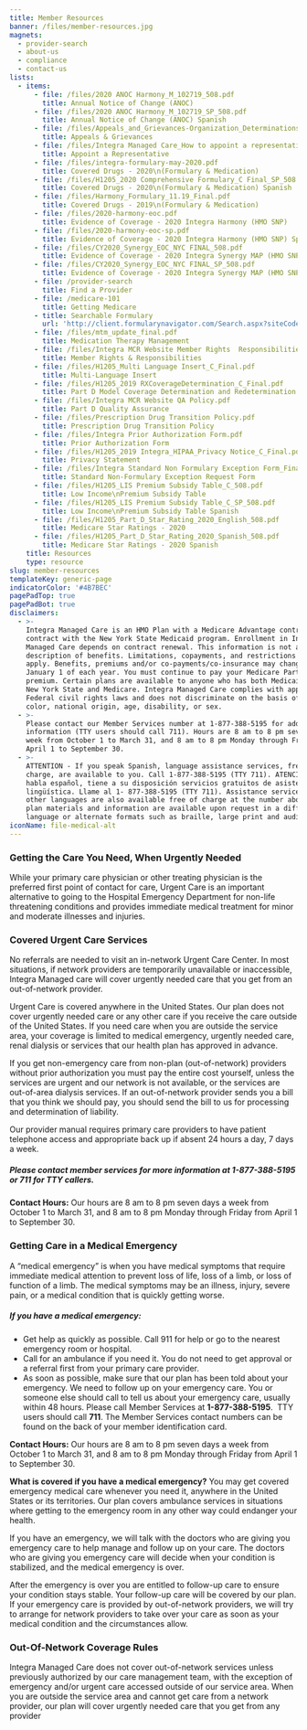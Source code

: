 ```yaml
---
title: Member Resources
banner: /files/member-resources.jpg
magnets:
  - provider-search
  - about-us
  - compliance
  - contact-us
lists:
  - items:
      - file: /files/2020 ANOC Harmony_M_102719_508.pdf
        title: Annual Notice of Change (ANOC)
      - file: /files/2020 ANOC Harmony_M_102719_SP_508.pdf
        title: Annual Notice of Change (ANOC) Spanish
      - file: /files/Appeals_and_Grievances-Organization_Determinations_language.pdf
        title: Appeals & Grievances
      - file: /files/Integra Managed Care_How to appoint a representative_Final.pdf
        title: Appoint a Representative
      - file: /files/integra-formulary-may-2020.pdf
        title: Covered Drugs - 2020\n(Formulary & Medication)
      - file: /files/H1205_2020 Comprehensive Formulary_C Final_SP_508.pdf
        title: Covered Drugs - 2020\n(Formulary & Medication) Spanish
      - file: /files/Harmony_Formulary_11.19_Final.pdf
        title: Covered Drugs - 2019\n(Formulary & Medication)
      - file: /files/2020-harmony-eoc.pdf
        title: Evidence of Coverage - 2020 Integra Harmony (HMO SNP)
      - file: /files/2020-harmony-eoc-sp.pdf
        title: Evidence of Coverage - 2020 Integra Harmony (HMO SNP) Spanish
      - file: /files/CY2020_Synergy_EOC_NYC FINAL_508.pdf
        title: Evidence of Coverage - 2020 Integra Synergy MAP (HMO SNP)
      - file: /files/CY2020_Synergy_EOC_NYC FINAL_SP_508.pdf
        title: Evidence of Coverage - 2020 Integra Synergy MAP (HMO SNP) Spanish
      - file: /provider-search
        title: Find a Provider
      - file: /medicare-101
        title: Getting Medicare
      - title: Searchable Formulary
        url: 'http://client.formularynavigator.com/Search.aspx?siteCode=3037733490'
      - file: /files/mtm_update_final.pdf
        title: Medication Therapy Management
      - file: /files/Integra MCR Website Member Rights  Responsibilities.pdf
        title: Member Rights & Responsibilities
      - file: /files/H1205_Multi Language Insert_C_Final.pdf
        title: Multi-Language Insert
      - file: /files/H1205_2019 RXCoverageDetermination_C_Final.pdf
        title: Part D Model Coverage Determination and Redetermination Request Form
      - file: /files/Integra MCR Website QA Policy.pdf
        title: Part D Quality Assurance
      - file: /files/Prescription Drug Transition Policy.pdf
        title: Prescription Drug Transition Policy
      - file: /files/Integra Prior Authorization Form.pdf
        title: Prior Authorization Form
      - file: /files/H1205_2019 Integra_HIPAA_Privacy Notice_C_Final.pdf
        title: Privacy Statement
      - file: /files/Integra Standard Non Formulary Exception Form_Final.pdf
        title: Standard Non-Formulary Exception Request Form
      - file: /files/H1205_LIS Premium Subsidy Table_C_508.pdf
        title: Low Income\nPremium Subsidy Table
      - file: /files/H1205_LIS Premium Subsidy Table_C_SP_508.pdf
        title: Low Income\nPremium Subsidy Table Spanish
      - file: /files/H1205_Part_D_Star_Rating_2020_English_508.pdf
        title: Medicare Star Ratings - 2020
      - file: /files/H1205_Part_D_Star_Rating_2020_Spanish_508.pdf
        title: Medicare Star Ratings - 2020 Spanish
    title: Resources
    type: resource
slug: member-resources
templateKey: generic-page
indicatorColor: '#4B7BEC'
pagePadTop: true
pagePadBot: true
disclaimers:
  - >-
    Integra Managed Care is an HMO Plan with a Medicare Advantage contract and a
    contract with the New York State Medicaid program. Enrollment in Integra
    Managed Care depends on contract renewal. This information is not a complete
    description of benefits. Limitations, copayments, and restrictions may
    apply. Benefits, premiums and/or co-payments/co-insurance may change on
    January 1 of each year. You must continue to pay your Medicare Part B
    premium. Certain plans are available to anyone who has both Medicaid from
    New York State and Medicare. Integra Managed Care complies with applicable
    Federal civil rights laws and does not discriminate on the basis of race,
    color, national origin, age, disability, or sex.
  - >-
    Please contact our Member Services number at 1-877-388-5195 for additional
    information (TTY users should call 711). Hours are 8 am to 8 pm seven days a
    week from October 1 to March 31, and 8 am to 8 pm Monday through Friday from
    April 1 to September 30.
  - >-
    ATTENTION - If you speak Spanish, language assistance services, free of
    charge, are available to you. Call 1-877-388-5195 (TTY 711). ATENCIÓN - si
    habla español, tiene a su disposición servicios gratuitos de asistencia
    lingüística. Llame al 1- 877-388-5195 (TTY 711). Assistance services for
    other languages are also available free of charge at the number above. All
    plan materials and information are available upon request in a different
    language or alternate formats such as braille, large print and audio.
iconName: file-medical-alt
---
```

### Getting the Care You Need, When Urgently Needed

While your primary care physician or other treating physician is the preferred first point of contact for care, Urgent Care is an important alternative to going to the Hospital Emergency Department for non-life threatening conditions and provides immediate medical treatment for minor and moderate illnesses and injuries.

### Covered Urgent Care Services

No referrals are needed to visit an in-network Urgent Care Center. In most situations, if network providers are temporarily unavailable or inaccessible, Integra Managed care will cover urgently needed care that you get from an out-of-network provider.

Urgent Care is covered anywhere in the United States. Our plan does not cover urgently needed care or any other care if you receive the care outside of the United States. If you need care when you are outside the service area, your coverage is limited to medical emergency, urgently needed care, renal dialysis or services that our health plan has approved in advance.

If you get non-emergency care from non-plan (out-of-network) providers without prior authorization you must pay the entire cost yourself, unless the services are urgent and our network is not available, or the services are out-of-area dialysis services. If an out-of-network provider sends you a bill that you think we should pay, you should send the bill to us for processing and determination of liability.

Our provider manual requires primary care providers to have patient telephone access and appropriate back up if absent 24 hours a day, 7 days a week.

##### Please contact member services for more information at 1-877-388-5195 or 711 for TTY callers.

**Contact Hours:** Our hours are 8 am to 8 pm seven days a week from October 1 to March 31, and 8 am to 8 pm Monday through Friday from April 1 to September 30.

### Getting Care in a Medical Emergency

A “medical emergency” is when you have medical symptoms that require immediate medical attention to prevent loss of life, loss of a limb, or loss of function of a limb. The medical symptoms may be an illness, injury, severe pain, or a medical condition that is quickly getting worse.

##### If you have a medical emergency:

* Get help as quickly as possible. Call 911 for help or go to the nearest emergency room or hospital.
* Call for an ambulance if you need it. You do not need to get approval or a referral first from your primary care provider.
* As soon as possible, make sure that our plan has been told about your emergency. We need to follow up on your emergency care. You or someone else should call to tell us about your emergency care, usually within 48 hours. Please call Member Services at **1-877-388-5195**.  TTY users should call **711**. The Member Services contact numbers can be found on the back of your member identification card.

**Contact Hours:** Our hours are 8 am to 8 pm seven days a week from October 1 to March 31, and 8 am to 8 pm Monday through Friday from April 1 to September 30.

**What is covered if you have a medical emergency?**
You may get covered emergency medical care whenever you need it, anywhere in the United States or its territories. Our plan covers ambulance services in situations where getting to the emergency room in any other way could endanger your health.

If you have an emergency, we will talk with the doctors who are giving you emergency care to help manage and follow up on your care. The doctors who are giving you emergency care will decide when your condition is stabilized, and the medical emergency is over.

After the emergency is over you are entitled to follow-up care to ensure your condition stays stable. Your follow-up care will be covered by our plan. If your emergency care is provided by out-of-network providers, we will try to arrange for network providers to take over your care as soon as your medical condition and the circumstances allow. 

### Out-Of-Network Coverage Rules

Integra Managed Care does not cover out-of-network services unless previously authorized by our care management team, with the exception of emergency and/or urgent care accessed outside of our service area. When you are outside the service area and cannot get care from a network provider, our plan will cover urgently needed care that you get from any provider
